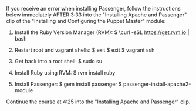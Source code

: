 If you receive an error when installing Passenger, follow the instructions below immediately AFTER 3:33 into the "Installing Apache and Passenger" clip of the "Installing and Configuring the Puppet Master" module:

1. Install the Ruby Version Manager (RVM):
$ \curl -sSL https://get.rvm.io | bash

2. Restart root and vagrant shells:
$ exit
$ exit
$ vagrant ssh

3. Get back into a root shell:
$ sudo su

4. Install Ruby using RVM:
$ rvm install ruby

5. Install Passenger:
$ gem install passenger
$ passenger-install-apache2-module

Continue the course at 4:25 into the "Installing Apache and Passenger" clip.